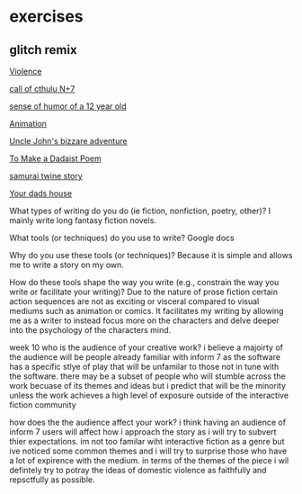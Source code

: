 # exercises


## glitch remix 
[Violence](https://gilded-peaceful-clownfish.glitch.me/)

[call of cthulu N+7](https://abalone-east-secure.glitch.me/)

[sense of humor of a 12 year old](https://singular-gumdrop-b40c11.netlify.app/)

[Animation](https://lush-incongruous-athlete.glitch.me/)

[Uncle John's bizzare adventure](https://magical-griffin-f2278a.netlify.app/)

 [To Make a Dadaist Poem](https://melted-chestnut-freeze.glitch.me)

[samurai twine story](https://idyllic-palmier-eae826.netlify.app/)

[Your dads house](https://ornate-mousse-fd2306.netlify.app)

What types of writing do you do (ie fiction, nonfiction, poetry, other)?
I mainly write long fantasy fiction novels.

What tools (or techniques) do you use to write?
Google docs

Why do you use these tools (or techniques)?
Because it is simple and allows me to write a story on my own.

How do these tools shape the way you write (e.g., constrain the way you write or facilitate your writing)?
Due to the nature of prose fiction certain action sequences are not as exciting or visceral compared to visual mediums such as animation or comics. It facilitates my writing by allowing me as a writer to instead focus more on the characters and delve deeper into the psychology of the characters mind.




week 10
who is the audience of your creative work?
i believe a majoirty of the audience will be people already familiar with inform  7 as the software has a specific stlye of play that will be unfamilar to those not in tune with the software. there may be a subset of people who will stumble across the work becuase of its themes and ideas but i predict that will be the minority unless the work achieves a high level of exposure outside of the interactive fiction community

how does the the audience affect your work?
i think having an audience of inform 7 users will affect how i approach the story as i will try to subvert thier expectations. im not too familar wiht interactive fiction  as a genre but ive noticed some common themes and i will try to surprise those who have a lot of  expirence with the medium. in terms of the themes of the piece
i wil defintely try to potray the ideas of domestic violence as faithfully and repsctfully as possible. 
